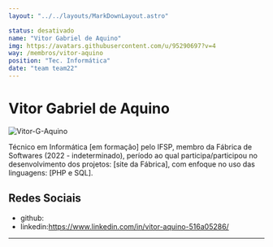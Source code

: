 ```yaml
---
layout: "../../layouts/MarkDownLayout.astro"

status: desativado
name: "Vitor Gabriel de Aquino"
img: https://avatars.githubusercontent.com/u/95290697?v=4
way: /membros/vitor-aquino
position: "Tec. Informática"
date: "team team22"
---
```


# Vitor Gabriel de Aquino

![Vitor-G-Aquino](https://avatars.githubusercontent.com/u/95290697?v=4)

Técnico em Informática [em formação] pelo IFSP, membro da Fábrica de Softwares (2022 - indeterminado), período ao qual participa/participou no desenvolvimento dos projetos: [site da Fábrica], com enfoque no uso das linguagens: [PHP e SQL].

## Redes Sociais
- github:
- linkedin:https://www.linkedin.com/in/vitor-aquino-516a05286/
***

<!--## Perfil

## Evolução-->